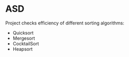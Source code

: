 # ASD
Project checks efficiency of different sorting algorithms:
- Quicksort
- Mergesort
- CocktailSort
- Heapsort
